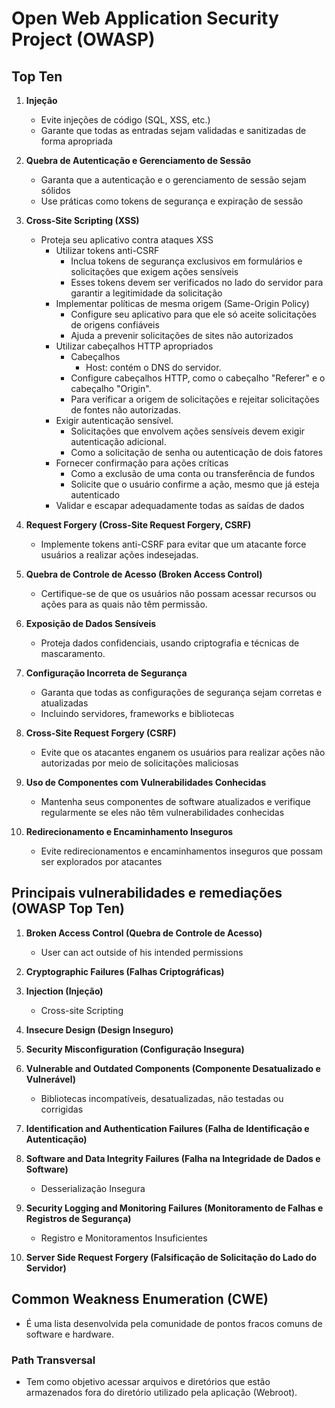 # Open Web Application Security Project (OWASP)

## Top Ten

1. **Injeção**

   - Evite injeções de código (SQL, XSS, etc.)
   - Garante que todas as entradas sejam validadas e sanitizadas de forma apropriada

2. **Quebra de Autenticação e Gerenciamento de Sessão**

   - Garanta que a autenticação e o gerenciamento de sessão sejam sólidos
   - Use práticas como tokens de segurança e expiração de sessão

3. **Cross-Site Scripting (XSS)**

   - Proteja seu aplicativo contra ataques XSS
     - Utilizar tokens anti-CSRF
       - Inclua tokens de segurança exclusivos em formulários e solicitações que exigem ações sensíveis
       - Esses tokens devem ser verificados no lado do servidor para garantir a legitimidade da solicitação
     - Implementar políticas de mesma origem (Same-Origin Policy)
       - Configure seu aplicativo para que ele só aceite solicitações de origens confiáveis
       - Ajuda a prevenir solicitações de sites não autorizados
     - Utilizar cabeçalhos HTTP apropriados
       - Cabeçalhos
         - Host: contém o DNS do servidor.
       - Configure cabeçalhos HTTP, como o cabeçalho "Referer" e o cabeçalho "Origin".
       - Para verificar a origem de solicitações e rejeitar solicitações de fontes não autorizadas.
     - Exigir autenticação sensível.
       - Solicitações que envolvem ações sensíveis devem exigir autenticação adicional.
       - Como a solicitação de senha ou autenticação de dois fatores
     - Fornecer confirmação para ações críticas
       - Como a exclusão de uma conta ou transferência de fundos
       - Solicite que o usuário confirme a ação, mesmo que já esteja autenticado
     - Validar e escapar adequadamente todas as saídas de dados

4. **Request Forgery (Cross-Site Request Forgery, CSRF)**

   - Implemente tokens anti-CSRF para evitar que um atacante force usuários a realizar ações indesejadas.

5. **Quebra de Controle de Acesso (Broken Access Control)**

   - Certifique-se de que os usuários não possam acessar recursos ou ações para as quais não têm permissão.

6. **Exposição de Dados Sensíveis**

   - Proteja dados confidenciais, usando criptografia e técnicas de mascaramento.

7. **Configuração Incorreta de Segurança**

   - Garanta que todas as configurações de segurança sejam corretas e atualizadas
   - Incluindo servidores, frameworks e bibliotecas

8. **Cross-Site Request Forgery (CSRF)**

   - Evite que os atacantes enganem os usuários para realizar ações não autorizadas por meio de solicitações maliciosas

9. **Uso de Componentes com Vulnerabilidades Conhecidas**

   - Mantenha seus componentes de software atualizados e verifique regularmente se eles não têm vulnerabilidades conhecidas

10. **Redirecionamento e Encaminhamento Inseguros**
    - Evite redirecionamentos e encaminhamentos inseguros que possam ser explorados por atacantes

## Principais vulnerabilidades e remediações (OWASP Top Ten)

1. **Broken Access Control (Quebra de Controle de Acesso)**

   - User can act outside of his intended permissions

2. **Cryptographic Failures (Falhas Criptográficas)**

3. **Injection (Injeção)**

   - Cross-site Scripting

4. **Insecure Design (Design Inseguro)**

5. **Security Misconfiguration (Configuração Insegura)**

6. **Vulnerable and Outdated Components (Componente Desatualizado e Vulnerável)**

   - Bibliotecas incompatíveis, desatualizadas, não testadas ou corrigidas

7. **Identification and Authentication Failures (Falha de Identificação e Autenticação)**

8. **Software and Data Integrity Failures (Falha na Integridade de Dados e Software)**

   - Desserialização Insegura

9. **Security Logging and Monitoring Failures (Monitoramento de Falhas e Registros de Segurança)**

   - Registro e Monitoramentos Insuficientes

10. **Server Side Request Forgery (Falsificação de Solicitação do Lado do Servidor)**

## Common Weakness Enumeration (CWE)

- É uma lista desenvolvida pela comunidade de pontos fracos comuns de software e hardware.

### Path Transversal

- Tem como objetivo acessar arquivos e diretórios que estão armazenados fora do diretório utilizado pela aplicação (Webroot).

